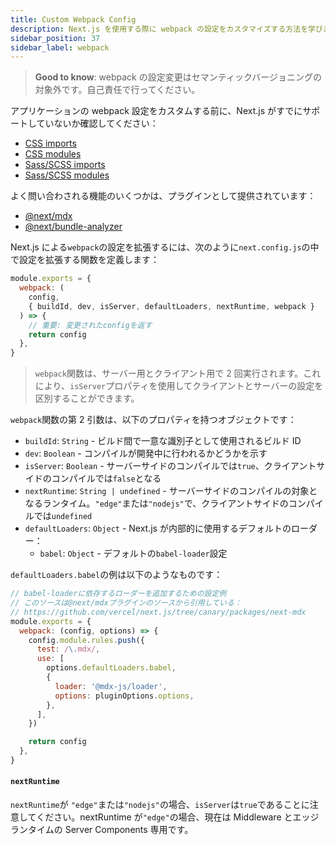 ```yaml
---
title: Custom Webpack Config
description: Next.js を使用する際に webpack の設定をカスタマイズする方法を学びます。
sidebar_position: 37
sidebar_label: webpack
---
```


> **Good to know**: webpack の設定変更はセマンティックバージョニングの対象外です。自己責任で行ってください。

アプリケーションの webpack 設定をカスタムする前に、Next.js がすでにサポートしていないか確認してください：

- [CSS imports](/docs/app-router/building-your-application/styling)
- [CSS modules](/docs/app-router/building-your-application/styling/css-modules)
- [Sass/SCSS imports](/docs/app-router/building-your-application/styling/sass)
- [Sass/SCSS modules](/docs/app-router/building-your-application/styling/sass)

よく問い合わされる機能のいくつかは、プラグインとして提供されています：

- [@next/mdx](https://github.com/vercel/next.js/tree/canary/packages/next-mdx)
- [@next/bundle-analyzer](https://github.com/vercel/next.js/tree/canary/packages/next-bundle-analyzer)

Next.js による`webpack`の設定を拡張するには、次のように`next.config.js`の中で設定を拡張する関数を定義します：

```js title="next.config.js"
module.exports = {
  webpack: (
    config,
    { buildId, dev, isServer, defaultLoaders, nextRuntime, webpack }
  ) => {
    // 重要: 変更されたconfigを返す
    return config
  },
}
```

> `webpack`関数は、サーバー用とクライアント用で 2 回実行されます。これにより、`isServer`プロパティを使用してクライアントとサーバーの設定を区別することができます。

`webpack`関数の第 2 引数は、以下のプロパティを持つオブジェクトです：

- `buildId`: `String` - ビルド間で一意な識別子として使用されるビルド ID
- `dev`: `Boolean` - コンパイルが開発中に行われるかどうかを示す
- `isServer`: `Boolean` - サーバーサイドのコンパイルでは`true`、クライアントサイドのコンパイルでは`false`となる
- `nextRuntime`: `String | undefined` - サーバーサイドのコンパイルの対象となるランタイム。`"edge"`または`"nodejs"`で、クライアントサイドのコンパイルでは`undefined`
- `defaultLoaders`: `Object` - Next.js が内部的に使用するデフォルトのローダー：
  - `babel`: `Object` - デフォルトの`babel-loader`設定

`defaultLoaders.babel`の例は以下のようなものです：

```js
// babel-loaderに依存するローダーを追加するための設定例
// このソースは@next/mdxプラグインのソースから引用している：
// https://github.com/vercel/next.js/tree/canary/packages/next-mdx
module.exports = {
  webpack: (config, options) => {
    config.module.rules.push({
      test: /\.mdx/,
      use: [
        options.defaultLoaders.babel,
        {
          loader: '@mdx-js/loader',
          options: pluginOptions.options,
        },
      ],
    })

    return config
  },
}
```

#### `nextRuntime`

`nextRuntime`が `"edge"`または`"nodejs"`の場合、`isServer`は`true`であることに注意してください。nextRuntime が`"edge"`の場合、現在は Middleware とエッジランタイムの Server Components 専用です。
